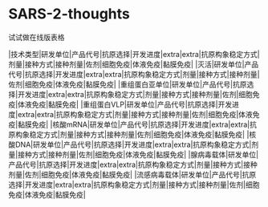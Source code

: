# SARS-2-thoughts
试试做在线版表格

 |技术类型|研发单位|产品代号|抗原选择|开发进度|extra|extra|抗原构象稳定方式|剂量|接种方式|接种剂量|佐剂|细胞免疫|体液免疫|黏膜免疫|
 |灭活|研发单位|产品代号|抗原选择|开发进度|extra|extra|抗原构象稳定方式|剂量|接种方式|接种剂量|佐剂|细胞免疫|体液免疫|黏膜免疫|
 |重组蛋白亚单位|研发单位|产品代号|抗原选择|开发进度|extra|extra|抗原构象稳定方式|剂量|接种方式|接种剂量|佐剂|细胞免疫|体液免疫|黏膜免疫|
 |重组蛋白VLP|研发单位|产品代号|抗原选择|开发进度|extra|extra|抗原构象稳定方式|剂量|接种方式|接种剂量|佐剂|细胞免疫|体液免疫|黏膜免疫|
 |核酸mRNA|研发单位|产品代号|抗原选择|开发进度|extra|extra|抗原构象稳定方式|剂量|接种方式|接种剂量|佐剂|细胞免疫|体液免疫|黏膜免疫|
 |核酸DNA|研发单位|产品代号|抗原选择|开发进度|extra|extra|抗原构象稳定方式|剂量|接种方式|接种剂量|佐剂|细胞免疫|体液免疫|黏膜免疫| 
 |腺病毒载体|研发单位|产品代号|抗原选择|开发进度|extra|extra|抗原构象稳定方式|剂量|接种方式|接种剂量|佐剂|细胞免疫|体液免疫|黏膜免疫|
 |流感病毒载体|研发单位|产品代号|抗原选择|开发进度|extra|extra|抗原构象稳定方式|剂量|接种方式|接种剂量|佐剂|细胞免疫|体液免疫|黏膜免疫|